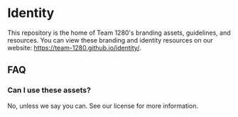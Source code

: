 # Identity

This repository is the home of Team 1280's branding assets, guidelines, and resources.
You can view these branding and identity resources on our website: <https://team-1280.github.io/identity/>.

## FAQ

### Can I use these assets?

No, unless we say you can. See our license for more information.
